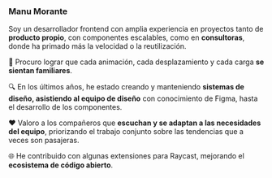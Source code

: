 ### Manu Morante

Soy un desarrollador frontend con amplia experiencia en proyectos tanto de **producto propio**, con componentes escalables, como en **consultoras**, donde ha primado más la velocidad o la reutilización.

🎨 Procuro lograr que cada animación, cada desplazamiento y cada carga **se sientan familiares**.

🔍 En los últimos años, he estado creando y manteniendo **sistemas de diseño, asistiendo al equipo de diseño** con conocimiento de Figma, hasta el desarrollo de los componentes.

❤️ Valoro a los compañeros que **escuchan y se adaptan a las necesidades del equipo**, priorizando el trabajo conjunto sobre las tendencias que a veces son pasajeras.

🌐 He contribuido con algunas extensiones para Raycast, mejorando el **ecosistema de código abierto**.
